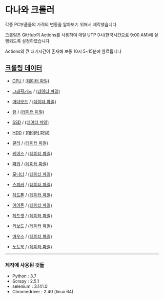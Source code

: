 # 다나와 크롤러

각종 PC부품들의 가격의 변동을 알아보기 위해서 제작했습니다

크롤링은 GitHub의 Actions를 사용하여 매일 UTP 0시(한국시간으로 9:00 AM)에 실행되도록 설정하였습니다

Actions의 큐 대기시간이 존재해 보통 10시 5~15분에 완료됩니다


## [크롤링 데이터](https://github.com/sammy310/Danawa_Crawler/tree/master/crawl_data)
- [CPU](https://sammy310.github.io/csv_viewer/CSV_Viewer.html?category=CPU) / [(데이터 파일)](https://github.com/sammy310/Danawa_Crawler/blob/master/crawl_data/CPU.csv)
- [그래픽카드](https://sammy310.github.io/csv_viewer/CSV_Viewer.html?category=VGA) / [(데이터 파일)](https://github.com/sammy310/Danawa_Crawler/blob/master/crawl_data/VGA.csv)

- [마더보드](https://sammy310.github.io/csv_viewer/CSV_Viewer.html?category=MBoard) / [(데이터 파일)](https://github.com/sammy310/Danawa_Crawler/blob/master/crawl_data/MBoard.csv)
- [램](https://sammy310.github.io/csv_viewer/CSV_Viewer.html?category=RAM) / [(데이터 파일)](https://github.com/sammy310/Danawa_Crawler/blob/master/crawl_data/RAM.csv)

- [SSD](https://sammy310.github.io/csv_viewer/CSV_Viewer.html?category=SSD) / [(데이터 파일)](https://github.com/sammy310/Danawa_Crawler/blob/master/crawl_data/SSD.csv)
- [HDD](https://sammy310.github.io/csv_viewer/CSV_Viewer.html?category=HDD) / [(데이터 파일)](https://github.com/sammy310/Danawa_Crawler/blob/master/crawl_data/HDD.csv)

- [쿨러](https://sammy310.github.io/csv_viewer/CSV_Viewer.html?category=Cooler) / [(데이터 파일)](https://github.com/sammy310/Danawa_Crawler/blob/master/crawl_data/Cooler.csv)
- [케이스](https://sammy310.github.io/csv_viewer/CSV_Viewer.html?category=Case) / [(데이터 파일)](https://github.com/sammy310/Danawa_Crawler/blob/master/crawl_data/Case.csv)
- [파워](https://sammy310.github.io/csv_viewer/CSV_Viewer.html?category=Power) / [(데이터 파일)](https://github.com/sammy310/Danawa_Crawler/blob/master/crawl_data/Power.csv)

- [모니터](https://sammy310.github.io/csv_viewer/CSV_Viewer.html?category=Monitor) / [(데이터 파일)](https://github.com/sammy310/Danawa_Crawler/blob/master/crawl_data/Monitor.csv)

- [스피커](https://sammy310.github.io/csv_viewer/CSV_Viewer.html?category=Speaker) / [(데이터 파일)](https://github.com/sammy310/Danawa_Crawler/blob/master/crawl_data/Speaker.csv)
- [헤드폰](https://sammy310.github.io/csv_viewer/CSV_Viewer.html?category=Headphone) / [(데이터 파일)](https://github.com/sammy310/Danawa_Crawler/blob/master/crawl_data/Headphone.csv)
- [이어폰](https://sammy310.github.io/csv_viewer/CSV_Viewer.html?category=Earphone) / [(데이터 파일)](https://github.com/sammy310/Danawa_Crawler/blob/master/crawl_data/Earphone.csv)
- [헤드셋](https://sammy310.github.io/csv_viewer/CSV_Viewer.html?category=Headset) / [(데이터 파일)](https://github.com/sammy310/Danawa_Crawler/blob/master/crawl_data/Headset.csv)

- [키보드](https://sammy310.github.io/csv_viewer/CSV_Viewer.html?category=Keyboard) / [(데이터 파일)](https://github.com/sammy310/Danawa_Crawler/blob/master/crawl_data/Keyboard.csv)
- [마우스](https://sammy310.github.io/csv_viewer/CSV_Viewer.html?category=Mouse) / [(데이터 파일)](https://github.com/sammy310/Danawa_Crawler/blob/master/crawl_data/Mouse.csv)

- [노트북](https://sammy310.github.io/csv_viewer/CSV_Viewer.html?category=Laptop) / [(데이터 파일)](https://github.com/sammy310/Danawa_Crawler/blob/master/crawl_data/Laptop.csv)


---

### 제작에 사용된 것들

- Python : 3.7
- Scrapy : 2.5.1
- selenium : 3.141.0
- Chromedriver : 2.40 (linux 64)
